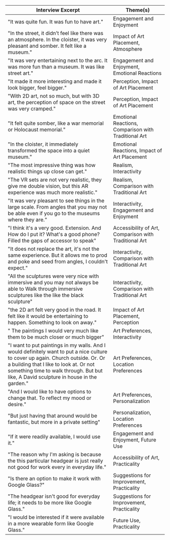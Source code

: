 
| **Interview Excerpt**                                                                                                                                                                                                                                                | **Theme(s)**                                          |
| -------------------------------------------------------------------------------------------------------------------------------------------------------------------------------------------------------------------------------------------------------------------- | ----------------------------------------------------- |
| "It was quite fun. It was fun to have art."                                                                                                                                                                                                                          | Engagement and Enjoyment                              |
| "In the street, it didn’t feel like there was an atmosphere. In the cloister, it was very pleasant and somber. It felt like a museum."                                                                                                                               | Impact of Art Placement, Atmosphere                   |
| "It was very entertaining next to the arc. It was more fun than a museum. It was like street art."                                                                                                                                                                   | Engagement and Enjoyment, Emotional Reactions         |
| "It made it more interesting and made it look bigger, feel bigger."                                                                                                                                                                                                  | Perception, Impact of Art Placement                   |
| "With 2D art, not so much, but with 3D art, the perception of space on the street was very cramped."                                                                                                                                                                 | Perception, Impact of Art Placement                   |
| "It felt quite somber, like a war memorial or Holocaust memorial."                                                                                                                                                                                                   | Emotional Reactions, Comparison with Traditional Art  |
| "In the cloister, it immediately transformed the space into a quiet museum."                                                                                                                                                                                         | Emotional Reactions, Impact of Art Placement          |
| "The most impressive thing was how realistic things up close can get."                                                                                                                                                                                               | Realism, Interactivity                                |
| "The VR sets are not very realistic, they give me double vision, but this AR experience was much more realistic."                                                                                                                                                    | Realism, Comparison with Traditional Art              |
| "It was very pleasant to see things in the large scale. From angles that you may not be able even if you go to the museums where they are."                                                                                                                          | Interactivity, Engagement and Enjoyment               |
| "I think it's a very good. Extension. And How do I put it? What's a good phone? Filled the gaps of accessor to speak"                                                                                                                                                | Accessibility of Art, Comparison with Traditional Art |
| "It does not replace the art, it's not the same experience. But it allows me to prod and poke and seed from angles, I couldn't expect."                                                                                                                              | Interactivity, Comparison with Traditional Art        |
| "All the sculptures were very nice with immersive and you may not always be able to Walk through immersive sculptures like the like the black sculpture"                                                                                                             | Interactivity, Comparison with Traditional Art        |
| "the 2D art felt very good in the road. It felt like it would be entertaining to happen. Something to look on away."                                                                                                                                                 | Impact of Art Placement, Perception                   |
| " The paintings I would very much like them to be much closer or much bigger"                                                                                                                                                                                        | Art Preferences, Interactivity                        |
| "I want to put paintings in my walls. And I would definitely want to put a nice culture to cover up again. Church outside. Or. Or a building that I like to look at. Or not something time to walk through. But but like, A David sculpture in house in the garden." | Art Preferences, Location Preferences                 |
| "And I would like to have options to change that. To reflect my mood or desire."                                                                                                                                                                                     | Art Preferences, Personalization                      |
| "But just having that around would be fantastic, but more in a private setting"                                                                                                                                                                                      | Personalization, Location Preferences                 |
| "If it were readily available, I would use it."                                                                                                                                                                                                                      | Engagement and Enjoyment, Future Use                  |
| "The reason why I'm asking is because the this particular headgear is just really not good for work every in everyday life."                                                                                                                                         | Accessibility of Art, Practicality                    |
| "Is there an option to make it work with Google Glass?"                                                                                                                                                                                                              | Suggestions for Improvement, Practicality             |
| "The headgear isn't good for everyday life; it needs to be more like Google Glass."                                                                                                                                                                                  | Suggestions for Improvement, Practicality             |
| "I would be interested if it were available in a more wearable form like Google Glass."                                                                                                                                                                              | Future Use, Practicality                              |